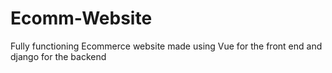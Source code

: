 # Ecomm-Website

Fully functioning Ecommerce website made using Vue for the front end and django for the backend
